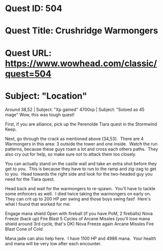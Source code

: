 # Quest ID: 504
# Quest Title: Crushridge Warmongers
# Quest URL: https://www.wowhead.com/classic/quest=504
# Subject: "Location"
Around 38,52 | Subject: "Xp gained"
4700xp | Subject: "Soloed as 45 mage"
Wow, this was tough quest!

First, if you are alliance, pick up the Perenolde Tiara quest in the Stormwind Keep.

Next, go through the crack as mentioned above (34,53).  There are 4 Warmongers in this area: 3 outside the tower and one inside.  Watch the run patterns, because these guys roam a lot and cross each others paths.  They also cry out for help, so make sure not to attack them too closely.

You can actually stand on the castle wall and take an extra shot before they get to you.  This is because they have to run to the ramp and zig-zag to get to you.  Head towards the right side and look for the two-headed guy you need for the Tiara quest.

Head back and wait for the warmongers to re-spawn.  You'll have to tackle some enforcers as well.  I died twice taking the warmongers on early on.  They can crit up to 200 HP per swing and those boys swing fast!  Here's what I found that worked for me:

Engage mana shield
Open with fireball (if you have PoM, 2 fireballs)
Nova Freeze (back up)
Fire Blast
5 Cycles of Arcane Missles (you'll lose mana shield around 3rd cycle, that's OK)
Nova Freeze again
Arcane Missles
Fire Blast
Cone of Cold

Mana jade can also help here.  I have 1100 HP and 4986 mana.  Your health and mana will be very low after each encounter.